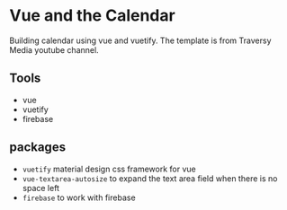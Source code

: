 # Vue and the Calendar

Building calendar using vue and vuetify.  The template is from Traversy Media youtube channel.

## Tools
- vue
- vuetify
- firebase

## packages
- `vuetify` material design css framework for vue
- `vue-textarea-autosize` to expand the text area field when there is no space left
- `firebase` to work with firebase